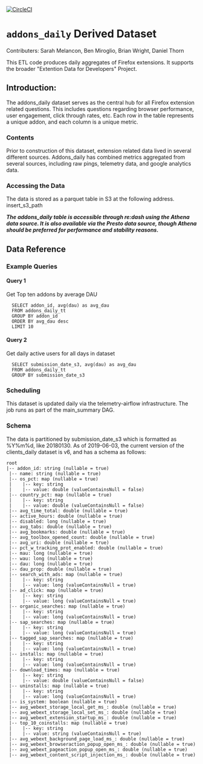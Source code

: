 [![CircleCI](https://circleci.com/gh/mozilla/addons_daily.svg?style=svg)](https://circleci.com/gh/mozilla/addons_daily)

# `addons_daily` Derived Dataset
Contributers: Sarah Melancon, Ben Miroglio, Brian Wright, Daniel Thorn

This ETL code produces daily aggregates of Firefox extensions. It supports the broader "Extention Data for Developers" Project.

## Introduction:

The addons_daily dataset serves as the central hub for all Firefox extension related questions. This includes questions regarding browser performance, user engagement, click through rates, etc. Each row in the table represents a unique addon, and each column is a unique metric.

### Contents
Prior to construction of this dataset, extension related data lived in several different sources. Addons_daily has combined metrics aggregated from several sources, including raw pings, telemetry data, and google analytics data.

### Accessing the Data
The data is stored as a parquet table in S3 at the following address.
insert_s3_path

***The addons_daily table is accessible through re:dash using the Athena data source. It is also available via the Presto data source, though Athena should be preferred for performance and stability reasons.***

## Data Reference

### Example Queries


#### Query 1

Get Top ten addons by average DAU

```
  SELECT addon_id, avg(dau) as avg_dau
  FROM addons_daily_tt
  GROUP BY addon_id
  ORDER BY avg_dau desc
  LIMIT 10
```

#### Query 2

Get daily active users for all days in dataset
```
  SELECT submission_date_s3, avg(dau) as avg_dau
  FROM addons_daily_tt
  GROUP BY submission_date_s3
```

### Scheduling

This dataset is updated daily via the telemetry-airflow infrastructure. The job runs as part of the main_summary DAG.

### Schema

The data is partitioned by submission_date_s3 which is formatted as %Y%m%d, like 20180130.
As of 2019-06-03, the current version of the clients_daily dataset is v6, and has a schema as follows:

```
root
|-- addon_id: string (nullable = true)
 |-- name: string (nullable = true)
 |-- os_pct: map (nullable = true)
 |    |-- key: string
 |    |-- value: double (valueContainsNull = false)
 |-- country_pct: map (nullable = true)
 |    |-- key: string
 |    |-- value: double (valueContainsNull = false)
 |-- avg_time_total: double (nullable = true)
 |-- active_hours: double (nullable = true)
 |-- disabled: long (nullable = true)
 |-- avg_tabs: double (nullable = true)
 |-- avg_bookmarks: double (nullable = true)
 |-- avg_toolbox_opened_count: double (nullable = true)
 |-- avg_uri: double (nullable = true)
 |-- pct_w_tracking_prot_enabled: double (nullable = true)
 |-- mau: long (nullable = true)
 |-- wau: long (nullable = true)
 |-- dau: long (nullable = true)
 |-- dau_prop: double (nullable = true)
 |-- search_with_ads: map (nullable = true)
 |    |-- key: string
 |    |-- value: long (valueContainsNull = true)
 |-- ad_click: map (nullable = true)
 |    |-- key: string
 |    |-- value: long (valueContainsNull = true)
 |-- organic_searches: map (nullable = true)
 |    |-- key: string
 |    |-- value: long (valueContainsNull = true)
 |-- sap_searches: map (nullable = true)
 |    |-- key: string
 |    |-- value: long (valueContainsNull = true)
 |-- tagged_sap_searches: map (nullable = true)
 |    |-- key: string
 |    |-- value: long (valueContainsNull = true)
 |-- installs: map (nullable = true)
 |    |-- key: string
 |    |-- value: long (valueContainsNull = true)
 |-- download_times: map (nullable = true)
 |    |-- key: string
 |    |-- value: double (valueContainsNull = false)
 |-- uninstalls: map (nullable = true)
 |    |-- key: string
 |    |-- value: long (valueContainsNull = true)
 |-- is_system: boolean (nullable = true)
 |-- avg_webext_storage_local_get_ms_: double (nullable = true)
 |-- avg_webext_storage_local_set_ms_: double (nullable = true)
 |-- avg_webext_extension_startup_ms_: double (nullable = true)
 |-- top_10_coinstalls: map (nullable = true)
 |    |-- key: string
 |    |-- value: string (valueContainsNull = true)
 |-- avg_webext_background_page_load_ms_: double (nullable = true)
 |-- avg_webext_browseraction_popup_open_ms_: double (nullable = true)
 |-- avg_webext_pageaction_popup_open_ms_: double (nullable = true)
 |-- avg_webext_content_script_injection_ms_: double (nullable = true)
```

